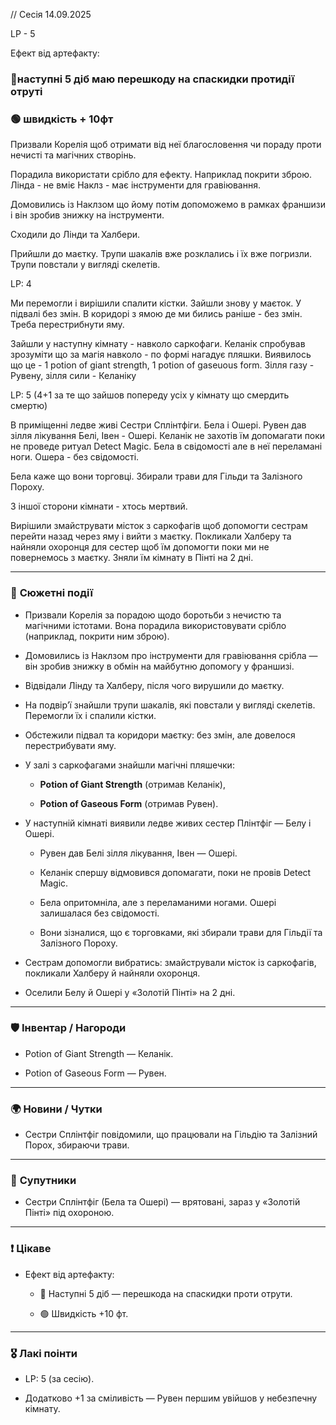 // Cесія 14.09.2025

LP - 5

Ефект від артефакту:

### 🔴наступні 5 діб маю перешкоду на спаскидки протидії отруті

### 🟢 швидкість + 10фт


Призвали Корелія щоб отримати від неї благословення чи пораду проти нечисті та магічних створінь.

Порадила використати срібло для ефекту. Наприклад покрити зброю.
Лінда - не вміє
Наклз - має інструменти для гравіювання.

Домовились із Наклзом що йому потім допоможемо в рамках франшизи і він зробив знижку на інструменти.

Сходили до Лінди та Халбери.

Прийшли до маєтку. Трупи шакалів вже розклались і їх вже погризли. Трупи повстали у вигляді скелетів.

LP: 4

Ми перемогли і вирішили спалити кістки. Зайшли знову у маєток. У підвалі без змін. В коридорі з ямою де ми бились раніше - без змін. Треба перестрибнути яму.

Зайшли у наступну кімнату - навколо саркофаги. Келанік спробував зрозуміти що за магія навколо - по формі нагадує пляшки. Виявилось що це - 1 potion of giant strength, 1 potion of gaseuous form. Зілля газу - Рувену, зілля сили - Келаніку

LP: 5 (4+1 за те що зайшов попереду усіх у кімнату що смердить смертю)

В приміщенні ледве живі Сестри Cплінтфіги. Бела і Ошері.
Рувен дав зілля лікування Белі, Івен - Ошері. Келанік не захотів їм допомагати поки не проведе ритуал Detect Magic. Бела в свідомості але в неї переламані ноги. Ошера - без свідомості.

Бела каже що вони торговці. Збирали трави для Гільди та Залізного Пороху.

З іншої сторони кімнати - хтось мертвий.

Вирішили змайструвати місток з саркофагів щоб допомогти сестрам перейти назад через яму і вийти з маєтку.
Покликали Халберу та найняли охоронця для сестер щоб їм допомогти поки ми не повернемось з маєтку. Зняли їм кімнату в Пінті на 2 дні.

---
### 📍 **Сюжетні події**

- Призвали Корелія за порадою щодо боротьби з нечистю та магічними істотами. Вона порадила використовувати срібло (наприклад, покрити ним зброю).
    
- Домовились із Наклзом про інструменти для гравіювання срібла — він зробив знижку в обмін на майбутню допомогу у франшизі.
    
- Відвідали Лінду та Халберу, після чого вирушили до маєтку.
    
- На подвір’ї знайшли трупи шакалів, які повстали у вигляді скелетів. Перемогли їх і спалили кістки.
    
- Обстежили підвал та коридори маєтку: без змін, але довелося перестрибувати яму.
    
- У залі з саркофагами знайшли магічні пляшечки:
    
    - **Potion of Giant Strength** (отримав Келанік),
        
    - **Potion of Gaseous Form** (отримав Рувен).
        
- У наступній кімнаті виявили ледве живих сестер Плінтфіг — Белу і Ошері.
    
    - Рувен дав Белі зілля лікування, Івен — Ошері.
        
    - Келанік спершу відмовився допомагати, поки не провів Detect Magic.
        
    - Бела опритомніла, але з переламаними ногами. Ошері залишалася без свідомості.
        
    - Вони зізналися, що є торговками, які збирали трави для Гільдії та Залізного Пороху.
        
- Сестрам допомогли вибратись: змайстрували місток із саркофагів, покликали Халберу й найняли охоронця.
    
- Оселили Белу й Ошері у «Золотій Пінті» на 2 дні.
    

---

### 🛡 **Інвентар / Нагороди**

- Potion of Giant Strength — Келанік.
    
- Potion of Gaseous Form — Рувен.
    

---

### 🌍 **Новини / Чутки**

- Сестри Сплінтфіг повідомили, що працювали на Гільдію та Залізний Порох, збираючи трави.
    

---

### 🐾 **Супутники**

- Сестри Сплінтфіг (Бела та Ошері) — врятовані, зараз у «Золотій Пінті» під охороною.
    

---

### ❗ **Цікаве**

- Ефект від артефакту:
    
    - 🔴 Наступні 5 діб — перешкода на спаскидки проти отрути.
        
    - 🟢 Швидкість +10 фт.
        

---

### 🎖 **Лакі поінти**

- LP: 5 (за сесію).
    
- Додатково +1 за сміливість — Рувен першим увійшов у небезпечну кімнату.